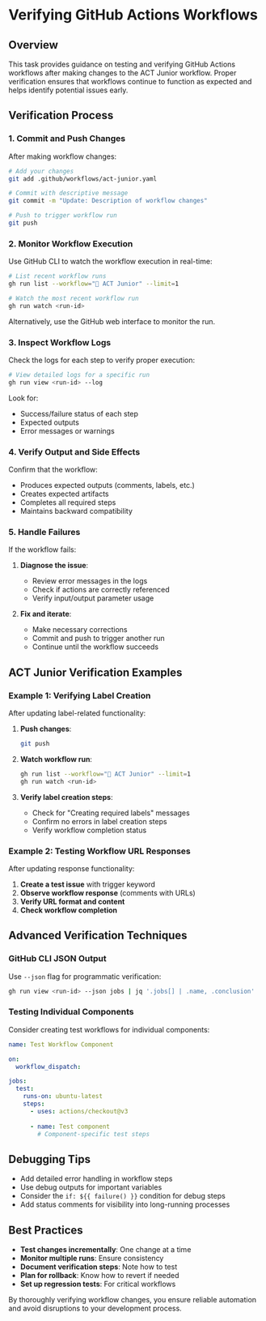 # Verifying GitHub Actions Workflows

## Overview

This task provides guidance on testing and verifying GitHub 
Actions workflows after making changes to the ACT Junior workflow.
Proper verification ensures that workflows continue to function 
as expected and helps identify potential issues early.

## Verification Process

### 1. Commit and Push Changes

After making workflow changes:

```bash
# Add your changes
git add .github/workflows/act-junior.yaml

# Commit with descriptive message
git commit -m "Update: Description of workflow changes"

# Push to trigger workflow run
git push
```

### 2. Monitor Workflow Execution

Use GitHub CLI to watch the workflow execution in real-time:

```bash
# List recent workflow runs
gh run list --workflow="🧒 ACT Junior" --limit=1

# Watch the most recent workflow run
gh run watch <run-id>
```

Alternatively, use the GitHub web interface to monitor the run.

### 3. Inspect Workflow Logs

Check the logs for each step to verify proper execution:

```bash
# View detailed logs for a specific run
gh run view <run-id> --log
```

Look for:
- Success/failure status of each step
- Expected outputs
- Error messages or warnings

### 4. Verify Output and Side Effects

Confirm that the workflow:
- Produces expected outputs (comments, labels, etc.)
- Creates expected artifacts
- Completes all required steps
- Maintains backward compatibility

### 5. Handle Failures

If the workflow fails:

1. **Diagnose the issue**:
   - Review error messages in the logs
   - Check if actions are correctly referenced
   - Verify input/output parameter usage

2. **Fix and iterate**:
   - Make necessary corrections
   - Commit and push to trigger another run
   - Continue until the workflow succeeds

## ACT Junior Verification Examples

### Example 1: Verifying Label Creation

After updating label-related functionality:

1. **Push changes**:
   ```bash
   git push
   ```

2. **Watch workflow run**:
   ```bash
   gh run list --workflow="🧒 ACT Junior" --limit=1
   gh run watch <run-id>
   ```

3. **Verify label creation steps**:
   - Check for "Creating required labels" messages
   - Confirm no errors in label creation steps
   - Verify workflow completion status

### Example 2: Testing Workflow URL Responses

After updating response functionality:

1. **Create a test issue** with trigger keyword
2. **Observe workflow response** (comments with URLs)
3. **Verify URL format and content**
4. **Check workflow completion**

## Advanced Verification Techniques

### GitHub CLI JSON Output

Use `--json` flag for programmatic verification:

```bash
gh run view <run-id> --json jobs | jq '.jobs[] | .name, .conclusion'
```

### Testing Individual Components

Consider creating test workflows for individual components:

```yaml
name: Test Workflow Component

on:
  workflow_dispatch:

jobs:
  test:
    runs-on: ubuntu-latest
    steps:
      - uses: actions/checkout@v3
      
      - name: Test component
        # Component-specific test steps
```

## Debugging Tips

- Add detailed error handling in workflow steps
- Use debug outputs for important variables
- Consider the `if: ${{ failure() }}` condition for debug steps
- Add status comments for visibility into long-running processes

## Best Practices

- **Test changes incrementally**: One change at a time
- **Monitor multiple runs**: Ensure consistency
- **Document verification steps**: Note how to test
- **Plan for rollback**: Know how to revert if needed
- **Set up regression tests**: For critical workflows

By thoroughly verifying workflow changes, you ensure reliable
automation and avoid disruptions to your development process. 